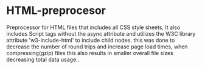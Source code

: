 # HTML-preprocesor
Preprocessor for HTML files that includes all CSS style sheets, It also includes Script tags without the async attribute and utilizes the W3C library attribute 'w3-include-html' to include child nodes. this was done to decrease the number of round trips and increase page load times, when compressing(gzip) files this also results in smaller overall file sizes decreasing total data usage..
